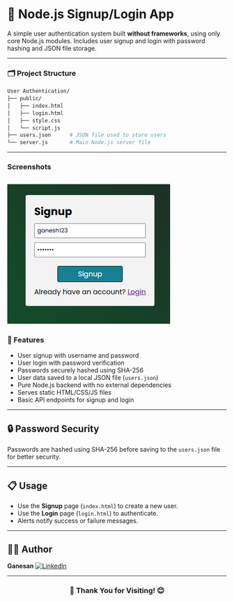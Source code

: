 # 🔐 Node.js Signup/Login App

A simple user authentication system built **without frameworks**, using only core Node.js modules.
Includes user signup and login with password hashing and JSON file storage.

---

### 🗂️ Project Structure
```bash 
User Authentication/
├── public/
│   ├── index.html
│   ├── login.html
│   ├── style.css
│   └── script.js
├── users.json      # JSON file used to store users
└── server.js       # Main Node.js server file
```
---
### Screenshots
![Signup](./Screenshots/signup.png)
---
### 🚀 Features

* User signup with username and password
* User login with password verification
* Passwords securely hashed using SHA-256
* User data saved to a local JSON file (`users.json`)
* Pure Node.js backend with no external dependencies
* Serves static HTML/CSS/JS files
* Basic API endpoints for signup and login

---


## 🔒 Password Security

Passwords are hashed using SHA-256 before saving to the `users.json` file for better security.

---

## 📋 Usage

* Use the **Signup** page (`index.html`) to create a new user.
* Use the **Login** page (`login.html`) to authenticate.
* Alerts notify success or failure messages.

---

## 👨‍💻 Author

**Ganesan**
[![LinkedIn](https://img.shields.io/badge/LinkedIn-Connect-blue?style=flat\&logo=linkedin)](https://www.linkedin.com/in/gane-an)

---

### <center>🙏 Thank You for Visiting! 😊</center>
